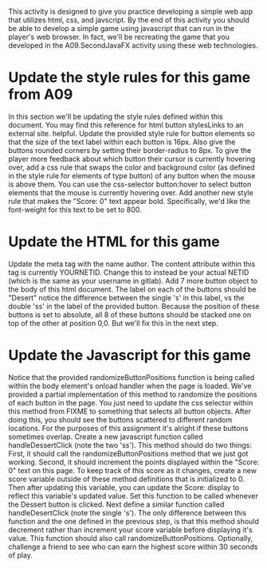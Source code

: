 This activity is designed to give you practice developing a simple web app that utilizes html, css, and javscript. By the end of this activity you should be able to develop a simple game using javascript that can run in the player's web browser. In fact, we'll be recreating the game that you developed in the A09.SecondJavaFX activity using these web technologies.

# Update the style rules for this game from A09
In this section we'll be updating the style rules defined within this document. You may find this reference for html button stylesLinks to an external site. helpful.
Update the provided style rule for button elements so that the size of the text label within each button is 16px. Also give the buttons rounded corners by setting their border-radius to 8px.
To give the player more feedback about which button their cursor is currently hovering over, add a css rule that swaps the color and background color (as defined in the style rule for elements of type button) of any button when the mouse is above them. You can use the css-selector button:hover to select button elements that the mouse is currently hovering over.
Add another new style rule that makes the "Score: 0" text appear bold. Specifically, we'd like the font-weight for this text to be set to 800.
# Update the HTML for this game
Update the meta tag with the name author. The content attribute within this tag is currently YOURNETID. Change this to instead be your actual NETID (which is the same as your username in gitlab).
Add 7 more button object to the body of this html document. The label on each of the buttons should be "Desert" notice the difference between the single 's' in this label, vs the double 'ss' in the label of the provided button. Because the position of these buttons is set to absolute, all 8 of these buttons should be stacked one on top of the other at position 0,0. But we'll fix this in the next step.
# Update the Javascript for this game
Notice that the provided randomizeButtonPositions function is being called within the body element's onload handler when the page is loaded. We've provided a partial implementation of this method to randomize the positions of each button in the page. You just need to update the css selector within this method from FIXME to something that selects all button objects. After doing this, you should see the buttons scattered to different random locations. For the purposes of this assignment it's alright if these buttons sometimes overlap.
Create a new javascript function called handleDessertClick (note the two 'ss'). This method should do two things: First, it should call the randomizeButtonPositions method that we just got working. Second, it should increment the points displayed within the "Score: 0" text on this page. To keep track of this score as it changes, create a new score variable outside of these method definitions that is initialized to 0. Then after updating this variable, you can update the Score: display to reflect this variable's updated value. Set this function to be called whenever the Dessert button is clicked.
Next define a similar function called handleDesertClick (note the single 's'). The only difference between this function and the one defined in the previous step, is that this method should decrement rather than increment your score variable before displaying it's value. This function should also call randomizeButtonPositions.
Optionally, challenge a friend to see who can earn the highest score within 30 seconds of play.
